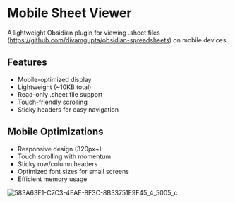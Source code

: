 # Mobile Sheet Viewer

A lightweight Obsidian plugin for viewing .sheet files (https://github.com/divamgupta/obsidian-spreadsheets) on mobile devices.

## Features

- Mobile-optimized display
- Lightweight (~10KB total)
- Read-only .sheet file support
- Touch-friendly scrolling
- Sticky headers for easy navigation

## Mobile Optimizations

- Responsive design (320px+)
- Touch scrolling with momentum
- Sticky row/column headers
- Optimized font sizes for small screens
- Efficient memory usage

![583A63E1-C7C3-4EAE-8F3C-8B33751E9F45_4_5005_c](https://github.com/user-attachments/assets/88eaa885-ef09-4564-8e23-cd0f810505be)
